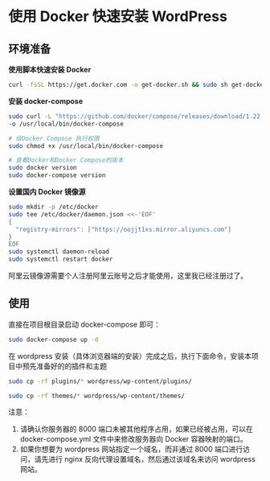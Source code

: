 # 使用 Docker 快速安装 WordPress

## 环境准备

**使用脚本快速安装 Docker**

```bash
curl -fsSL https://get.docker.com -o get-docker.sh && sudo sh get-docker.sh
```

**安装 docker-compose**

```bash
sudo curl -L "https://github.com/docker/compose/releases/download/1.22.0/docker-compose-$(uname -s)-$(uname -m)" \
-o /usr/local/bin/docker-compose

# 给Docker Compose 执行权限
sudo chmod +x /usr/local/bin/docker-compose

# 查看Docker和Docker Compose的版本
sudo docker version
sudo docker-compose version
```

**设置国内 Docker 镜像源**

```bash
sudo mkdir -p /etc/docker
sudo tee /etc/docker/daemon.json <<-'EOF'
{
  "registry-mirrors": ["https://oojjt1xs.mirror.aliyuncs.com"]
}
EOF
sudo systemctl daemon-reload
sudo systemctl restart docker
```

阿里云镜像源需要个人注册阿里云账号之后才能使用，这里我已经注册过了。

## 使用

直接在项目根目录启动 docker-compose 即可：

```bash
sudo docker-compose up -d
```

在 wordpress 安装（具体浏览器端的安装）完成之后，执行下面命令，安装本项目中预先准备好的的插件和主题

```bash
sudo cp -rf plugins/* wordpress/wp-content/plugins/

sudo cp -rf themes/* wordpress/wp-content/themes/
```


注意：
1. 请确认你服务器的 8000 端口未被其他程序占用，如果已经被占用，可以在 docker-compose.yml 文件中来修改服务器向 Docker 容器映射的端口。
2. 如果你想要为 wordpress 网站指定一个域名，而非通过 8000 端口进行访问，请先进行 nginx 反向代理设置域名，然后通过该域名来访问 wordpress 网站。